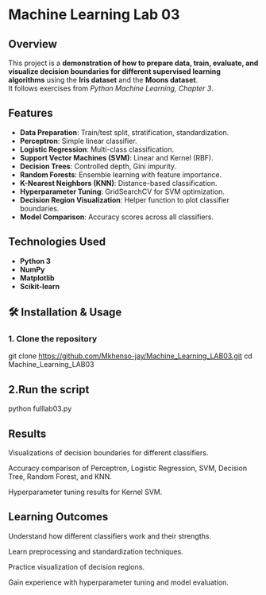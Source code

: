 # Machine Learning Lab 03

##  Overview
This project is a **demonstration of how to prepare data, train, evaluate, and visualize decision boundaries for different supervised learning algorithms** using the **Iris dataset** and the **Moons dataset**.  
It follows exercises from *Python Machine Learning, Chapter 3*.


##  Features
- **Data Preparation**: Train/test split, stratification, standardization.
- **Perceptron**: Simple linear classifier.
- **Logistic Regression**: Multi-class classification.
- **Support Vector Machines (SVM)**: Linear and Kernel (RBF).
- **Decision Trees**: Controlled depth, Gini impurity.
- **Random Forests**: Ensemble learning with feature importance.
- **K-Nearest Neighbors (KNN)**: Distance-based classification.
- **Hyperparameter Tuning**: GridSearchCV for SVM optimization.
- **Decision Region Visualization**: Helper function to plot classifier boundaries.
- **Model Comparison**: Accuracy scores across all classifiers.


##  Technologies Used
- **Python 3**
- **NumPy**
- **Matplotlib**
- **Scikit-learn**


## 🛠 Installation & Usage

### 1. Clone the repository

git clone https://github.com/Mkhenso-jay/Machine_Learning_LAB03.git
cd Machine_Learning_LAB03

## 2.Run the script
python fulllab03.py

## Results

Visualizations of decision boundaries for different classifiers.

Accuracy comparison of Perceptron, Logistic Regression, SVM, Decision Tree, Random Forest, and KNN.

Hyperparameter tuning results for Kernel SVM.

## Learning Outcomes

Understand how different classifiers work and their strengths.

Learn preprocessing and standardization techniques.

Practice visualization of decision regions.

Gain experience with hyperparameter tuning and model evaluation.
